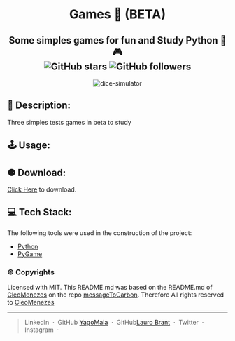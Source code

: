 <h1 align="center">Games 🎲 (BETA) </h1>

<h2 align="center" >
    Some simples games for fun and Study Python 🧩 🎮 <br>
    <img alt="GitHub stars" src="https://img.shields.io/github/stars/YagoMaia/dice-simulator?style=social">
    <img alt="GitHub followers" src="https://img.shields.io/github/followers/YagoMaia?label=Follow%20me%20%3A%29&style=social">
</h2>
<p align="center">
    <img alt="dice-simulator" src="https://user-images.githubusercontent.com/60024796/117060024-d4612280-acf6-11eb-9046-89f93396c60c.png">
</p>

## 💭 Description:

<p>
   Three simples tests games in beta to study
</p>

## 🕹️ Usage:

## ⚈ Download:

[Click Here]() to download.

## 💻 Tech Stack:

The following tools were used in the construction of the project:
- [Python](https://www.python.org/)
- [PyGame](https://github.com/pygame/pygame)


### ©️ Copyrights

Licensed with MIT. This README.md was based on the README.md of [CleoMenezes](https://github.com/CleoMenezes) on the repo [messageToCarbon](https://github.com/CleoMenezes/messageToCarbon). Therefore All rights reserved to [CleoMenezes](https://github.com/CleoMenezes)

---

> LinkedIn [](#) &nbsp;&middot;&nbsp;
> GitHub [YagoMaia](https://github.com/YagoMaia) &nbsp;&middot;&nbsp;
> GitHub[Lauro Brant](https://github.com/BrantLauro) &nbsp;&middot;&nbsp;
> Twitter [](#) &nbsp;&middot;&nbsp;
> Instagram [](#) &nbsp;&middot;&nbsp;
